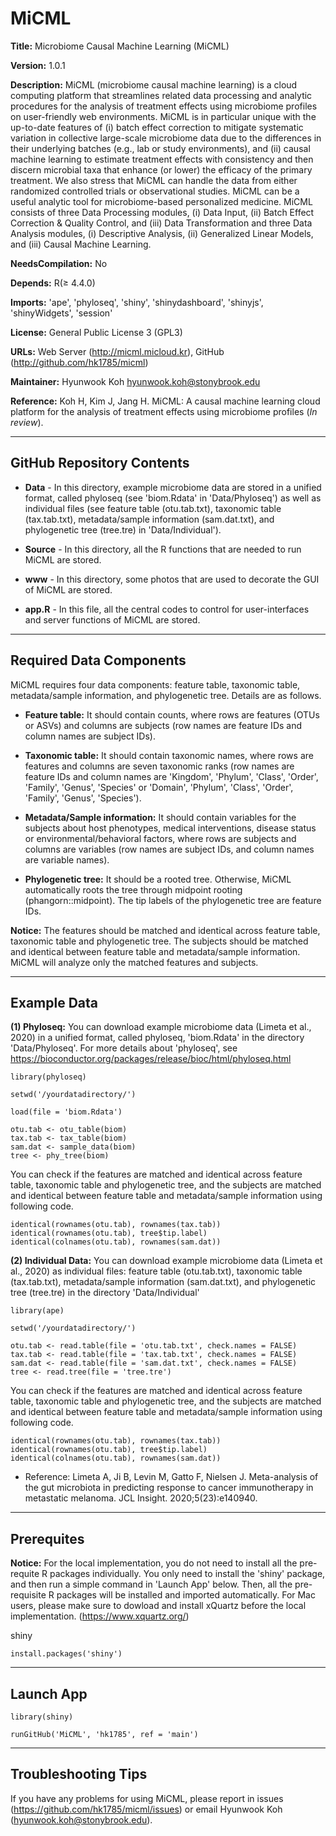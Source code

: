 # MiCML

**Title:** Microbiome Causal Machine Learning (MiCML)

**Version:** 1.0.1

**Description:** MiCML (microbiome causal machine learning) is a cloud computing platform that streamlines related data processing and analytic procedures for the analysis of treatment effects using microbiome profiles on user-friendly web environments. MiCML is in particular unique with the up-to-date features of (i) batch effect correction to mitigate systematic variation in collective large-scale microbiome data due to the differences in their underlying batches (e.g., lab or study environments), and (ii) causal machine learning to estimate treatment effects with consistency and then discern microbial taxa that enhance (or lower) the efficacy of the primary treatment. We also stress that MiCML can handle the data from either randomized controlled trials or observational studies. MiCML can be a useful analytic tool for microbiome-based personalized medicine. MiCML consists of three Data Processing modules, (i) Data Input, (ii) Batch Effect Correction & Quality Control, and (iii) Data Transformation and three Data Analysis modules, (i) Descriptive Analysis, (ii) Generalized Linear Models, and (iii) Causal Machine Learning.

**NeedsCompilation:** No

**Depends:** R(≥ 4.4.0)

**Imports:** 'ape', 'phyloseq', 'shiny', 'shinydashboard', 'shinyjs', 'shinyWidgets', 'session'

**License:** General Public License 3 (GPL3) 

**URLs:** Web Server (http://micml.micloud.kr), GitHub (http://github.com/hk1785/micml) 

**Maintainer:** Hyunwook Koh <hyunwook.koh@stonybrook.edu>

**Reference:** Koh H, Kim J, Jang H. MiCML: A causal machine learning cloud platform for the analysis of treatment effects using microbiome profiles (*In review*). 

<hr>

## GitHub Repository Contents

* **Data** - In this directory, example microbiome data are stored in a unified format, called phyloseq (see 'biom.Rdata' in 'Data/Phyloseq') as well as individual files (see feature table (otu.tab.txt), taxonomic table (tax.tab.txt), metadata/sample information (sam.dat.txt), and phylogenetic tree (tree.tre) in 'Data/Individual').
  
* **Source** - In this directory, all the R functions that are needed to run MiCML are stored.

* **www** - In this directory, some photos that are used to decorate the GUI of MiCML are stored.

* **app.R** - In this file, all the central codes to control for user-interfaces and server functions of MiCML are stored.

<hr>

## Required Data Components

MiCML requires four data components: feature table, taxonomic table, metadata/sample information, and phylogenetic tree. Details are as follows.

* **Feature table:** It should contain counts, where rows are features (OTUs or ASVs) and columns are subjects (row names are feature IDs and column names are subject IDs). 

* **Taxonomic table:** It should contain taxonomic names, where rows are features and columns are seven taxonomic ranks (row names are feature IDs and column names are 'Kingdom', 'Phylum', 'Class', 'Order', 'Family', 'Genus', 'Species' or 'Domain', 'Phylum', 'Class', 'Order', 'Family', 'Genus', 'Species'). 

* **Metadata/Sample information:** It should contain variables for the subjects about host phenotypes, medical interventions, disease status or environmental/behavioral factors, where rows are subjects and columns are variables (row names are subject IDs, and column names are variable names). 

* **Phylogenetic tree:** It should be a rooted tree. Otherwise, MiCML automatically roots the tree through midpoint rooting (phangorn::midpoint). The tip labels of the phylogenetic tree are feature IDs. 

**Notice:** The features should be matched and identical across feature table, taxonomic table and phylogenetic tree. The subjects should be matched and identical between feature table and metadata/sample information. MiCML will analyze only the matched features and subjects.

<hr>

## Example Data

**(1) Phyloseq:** You can download example microbiome data (Limeta et al., 2020) in a unified format, called phyloseq, 'biom.Rdata' in the directory 'Data/Phyloseq'. For more details about 'phyloseq', see https://bioconductor.org/packages/release/bioc/html/phyloseq.html
```
library(phyloseq)

setwd('/yourdatadirectory/')

load(file = 'biom.Rdata')

otu.tab <- otu_table(biom)
tax.tab <- tax_table(biom)
sam.dat <- sample_data(biom)
tree <- phy_tree(biom)
```
You can check if the features are matched and identical across feature table, taxonomic table and phylogenetic tree, and the subjects are matched and identical between feature table and metadata/sample information using following code.
```
identical(rownames(otu.tab), rownames(tax.tab))
identical(rownames(otu.tab), tree$tip.label)
identical(colnames(otu.tab), rownames(sam.dat))
```
**(2) Individual Data:** You can download example microbiome data (Limeta et al., 2020) as individual files: feature table (otu.tab.txt), taxonomic table (tax.tab.txt), metadata/sample information (sam.dat.txt), and phylogenetic tree (tree.tre) in the directory 'Data/Individual'
```
library(ape)

setwd('/yourdatadirectory/')

otu.tab <- read.table(file = 'otu.tab.txt', check.names = FALSE)
tax.tab <- read.table(file = 'tax.tab.txt', check.names = FALSE)
sam.dat <- read.table(file = 'sam.dat.txt', check.names = FALSE)
tree <- read.tree(file = 'tree.tre')
```
You can check if the features are matched and identical across feature table, taxonomic table and phylogenetic tree, and the subjects are matched and identical between feature table and metadata/sample information using following code.
```
identical(rownames(otu.tab), rownames(tax.tab))
identical(rownames(otu.tab), tree$tip.label)
identical(colnames(otu.tab), rownames(sam.dat))
```
* Reference: Limeta A, Ji B, Levin M, Gatto F, Nielsen J. Meta-analysis of the gut microbiota in predicting response to cancer immunotherapy in metastatic melanoma. JCL Insight. 2020;5(23):e140940.

<hr>

## Prerequites

**Notice:** For the local implementation, you do not need to install all the pre-requite R packages individually. You only need to install the 'shiny' package, and then run a simple command in 'Launch App' below. Then, all the pre-requisite R packages will be installed and imported automatically. For Mac users, please make sure to dowload and install xQuartz before the local implementation. (https://www.xquartz.org/)

shiny
```
install.packages('shiny')
```

<hr>

## Launch App

```
library(shiny)

runGitHub('MiCML', 'hk1785', ref = 'main')
```

<hr>

## Troubleshooting Tips

If you have any problems for using MiCML, please report in issues (https://github.com/hk1785/micml/issues) or email Hyunwook Koh (hyunwook.koh@stonybrook.edu).
